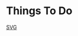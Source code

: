 
# Things To Do

[SVG](https://developer.mozilla.org/en-US/docs/Learn/HTML/Multimedia_and_embedding/Adding_vector_graphics_to_the_Web)
